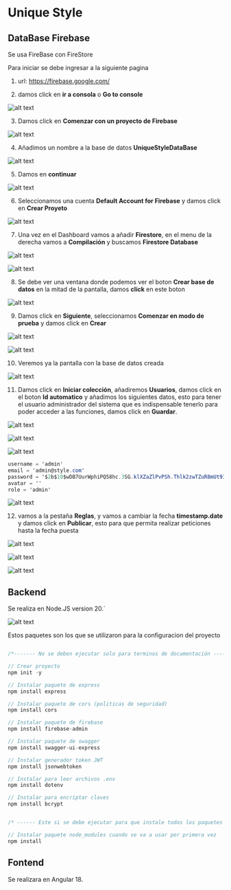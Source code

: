 # Unique Style

## DataBase Firebase
   Se usa FireBase con FireStore

   Para iniciar se debe ingresar a la siguiente pagina
   
   1. url: https://firebase.google.com/
   
   2. damos click en **ir a consola** o **Go to console**

   ![alt text](image-1.png)

   3. Damos click en **Comenzar con un proyecto de Firebase**

   ![alt text](image-2.png)

   4. Añadimos un nombre a la base de datos **UniqueStyleDataBase**

   ![alt text](image-3.png)

   5. Damos en **continuar**

   ![alt text](image-4.png)

   6. Seleccionamos una cuenta **Default Account for Firebase** y damos click en **Crear Proyeto**

   ![alt text](image-5.png)

   7. Una vez en el Dashboard vamos a añadir **Firestore**, en el menu de la derecha vamos a **Compilación** y buscamos **Firestore Database**

   ![alt text](image-6.png)

   ![alt text](image-7.png)

   8. Se debe ver una ventana donde podemos ver el boton **Crear base de datos** en la mitad de la pantalla, damos **click** en este boton 

   ![alt text](image-8.png)

   9. Damos click en **Siguiente**, seleccionamos **Comenzar en modo de prueba** y damos click en **Crear**

   ![alt text](image-9.png)

   ![alt text](image-10.png)

   10. Veremos ya la pantalla con la base de datos creada

   ![alt text](image-11.png)

   11. Damos click en **Iniciar colección**, añadiremos **Usuarios**, damos click en el boton **Id automatico** y añadimos los siguientes datos, esto para tener el usuario administrador del sistema que es indispensable tenerlo para poder acceder a las funciones, damos click en **Guardar**.

   ![alt text](image-12.png)

   ![alt text](image-13.png)

   ![alt text](image-14.png)

   ```C#
   username = 'admin'
   email = 'admin@style.com'
   password = '$2b$10$wDB7UurWphiPQ58hc.3SG.klXZaZlPvPSh.Thlk2zwTZuR8mUt9Ie' // password='password'
   avatar = ''
   role = 'admin'
   ```
   ![alt text](image-15.png)

   12. vamos a la pestaña **Reglas**, y vamos a cambiar la fecha **timestamp.date** y damos click en **Publicar**, esto para que permita realizar peticiones hasta la fecha puesta

   ![alt text](image-16.png)

   ![alt text](image-17.png)

   ![alt text](image-18.png)

## Backend
   Se realiza en Node.JS version 20.`

![alt text](image.png)


Estos paquetes son los que se utilizaron para la configuracion del proyecto

```C#

/*------- No se deben ejecutar solo para terminos de documentación --------- */

// Crear proyecto
npm init -y

// Instalar paquete de express
npm install express 

// Instalar paquete de cors (politicas de seguridad)
npm install cors

// Instalar paquete de firebase
npm install firebase-admin

// Instalar paquete de swagger
npm install swagger-ui-express

// Instalar generador token JWT
npm install jsonwebtoken

// Instalar para leer archivos .env
npm install dotenv

// Instalar para encriptar claves
npm install bcrypt



```

```C#
/* ------ Este si se debe ejecutar para que instale todos los paquetes necesarios ------ */

// Instalar paquete node_modules cuando se va a usar por primera vez
npm install

```

## Fontend
  Se realizara en Angular 18.
